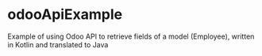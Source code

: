 # odooApiExample
Example of using Odoo API to retrieve fields of a model (Employee), written in Kotlin and translated to Java
